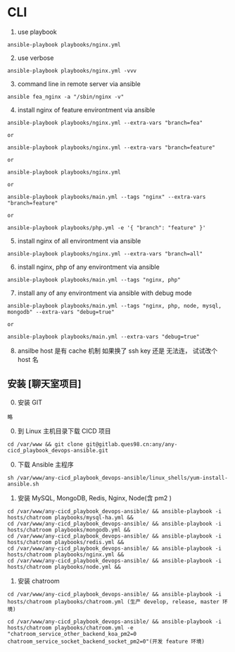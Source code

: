 
# CLI

1. use playbook
```
ansible-playbook playbooks/nginx.yml
```

2. use verbose
```
ansible-playbook playbooks/nginx.yml -vvv
```

3. command line in remote server via ansible
```
ansible fea_nginx -a "/sbin/nginx -v"
```

4. install nginx of feature environtment via ansible
```
ansible-playbook playbooks/nginx.yml --extra-vars "branch=fea"

or 

ansible-playbook playbooks/nginx.yml --extra-vars "branch=feature"

or

ansible-playbook playbooks/nginx.yml

or

ansible-playbook playbooks/main.yml --tags "nginx" --extra-vars "branch=feature"

or

ansible-playbook playbooks/php.yml -e '{ "branch": "feature" }'
```

5. install nginx of all environtment via ansible
```
ansible-playbook playbooks/nginx.yml --extra-vars "branch=all"
```

6. install nginx, php of any environtment via ansible
```
ansible-playbook playbooks/main.yml --tags "nginx, php"
```

7. install any of any environtment via ansible with debug mode
```
ansible-playbook playbooks/main.yml --tags "nginx, php, node, mysql, mongodb" --extra-vars "debug=true"

or 

ansible-playbook playbooks/main.yml --extra-vars "debug=true"

```

8. ansilbe host 是有 cache 机制 如果换了 ssh key 还是 无法连， 试试改个 host 名


## 安装 [聊天室项目]

0. 安装 GIT
```
略
```

0. 到 Linux 主机目录下载 CICD 项目
```
cd /var/www && git clone git@gitlab.ques98.cn:any/any-cicd_playbook_devops-ansible.git
```

0. 下载 Ansible 主程序
```
sh /var/www/any-cicd_playbook_devops-ansible/linux_shells/yum-install-ansible.sh
```


1. 安装 MySQL, MongoDB, Redis, Nginx, Node(含 pm2 )
```
cd /var/www/any-cicd_playbook_devops-ansible/ && ansible-playbook -i hosts/chatroom playbooks/mysql-ha.yml && 
cd /var/www/any-cicd_playbook_devops-ansible/ && ansible-playbook -i hosts/chatroom playbooks/mongodb.yml && 
cd /var/www/any-cicd_playbook_devops-ansible/ && ansible-playbook -i hosts/chatroom playbooks/redis.yml && 
cd /var/www/any-cicd_playbook_devops-ansible/ && ansible-playbook -i hosts/chatroom playbooks/nginx.yml && 
cd /var/www/any-cicd_playbook_devops-ansible/ && ansible-playbook -i hosts/chatroom playbooks/node.yml && 

```

1. 安装 chatroom
```
cd /var/www/any-cicd_playbook_devops-ansible/ && ansible-playbook -i hosts/chatroom playbooks/chatroom.yml (生产 develop, release, master 环境)

cd /var/www/any-cicd_playbook_devops-ansible/ && ansible-playbook -i hosts/chatroom playbooks/chatroom.yml -e "chatroom_service_other_backend_koa_pm2=0 chatroom_service_socket_backend_socket_pm2=0"(开发 feature 环境)


```